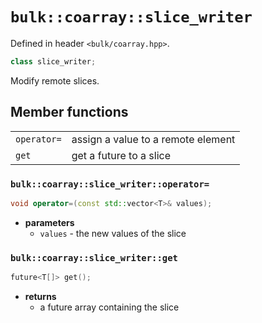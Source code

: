 # `bulk::coarray::slice_writer`

Defined in header `<bulk/coarray.hpp>`.

```cpp
class slice_writer;
```

Modify remote slices.

## Member functions
|             |                                    |
|-------------|------------------------------------|
| `operator=` | assign a value to a remote element |
| `get`       | get a future to a slice            |


### `bulk::coarray::slice_writer::operator=`

```cpp
void operator=(const std::vector<T>& values);
```

* **parameters** 
    * `values` - the new values of the slice

### `bulk::coarray::slice_writer::get`

```cpp
future<T[]> get();
```

* **returns** 
    * a future array containing the slice
